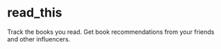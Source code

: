 # read_this
Track the books you read.  Get book recommendations from your friends and other influencers.
